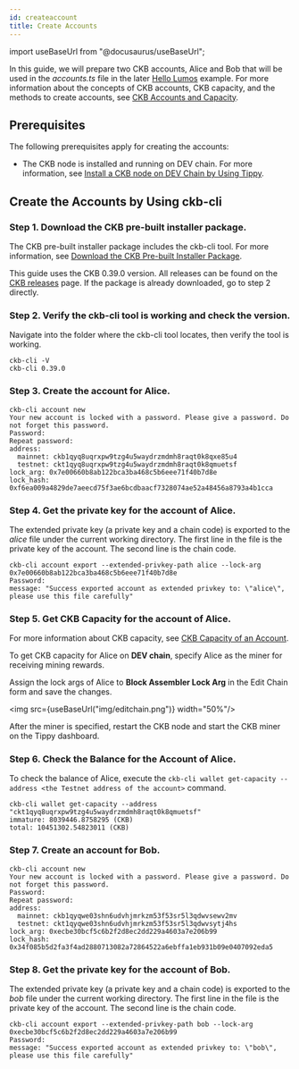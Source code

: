 ```yaml
---
id: createaccount
title: Create Accounts
---
```

import useBaseUrl from "@docusaurus/useBaseUrl";

In this guide, we will prepare two CKB accounts, Alice and Bob that will be used in the <var>accounts.ts</var> file in the later [Hello Lumos](../preparation/hellolumos) example. For more information about the concepts of CKB accounts, CKB capacity, and the methods to create accounts, see [CKB Accounts and Capacity](../reference/ckbaccount).

## Prerequisites 

The following prerequisites apply for creating the accounts:

- The CKB node is installed and running on DEV chain. For more information, see [Install a CKB node on DEV Chain by Using Tippy](../preparation/setupsystem#install-a-ckb-node-on-dev-chain-by-using-tippy). 

## Create the Accounts by Using ckb-cli

### Step 1. Download the CKB pre-built installer package.

The CKB pre-built installer package includes the ckb-cli tool. For more information, see [Download the CKB Pre-built Installer Package](../reference/ckbnode#step-1-download-the-ckb-pre-built-installer-package).

This guide uses the CKB 0.39.0 version. All releases can be found on the <a title="Download" href="https://github.com/nervosnetwork/ckb/releases"><i class="feather icon-download"></i>CKB releases</a> page. If the package is already downloaded, go to step 2 directly.

### Step 2. Verify the ckb-cli tool is working and check the version.

<p>Navigate into the folder where the ckb-cli tool locates, then verify the tool is working.</p>

```shell {1}
ckb-cli -V
ckb-cli 0.39.0
```

### Step 3. Create the account for Alice.

```shell {1}
ckb-cli account new
Your new account is locked with a password. Please give a password. Do not forget this password.
Password: 
Repeat password: 
address:
  mainnet: ckb1qyq8uqrxpw9tzg4u5waydrzmdmh8raqt0k8qxe85u4
  testnet: ckt1qyq8uqrxpw9tzg4u5waydrzmdmh8raqt0k8qmuetsf
lock_arg: 0x7e00660b8ab122bca3ba468c5b6eee71f40b7d8e
lock_hash: 0xf6ea009a4829de7aeecd75f3ae6bcdbaacf7328074ae52a48456a8793a4b1cca
```

### Step 4. Get the private key for the account of Alice.

The extended private key (a private key and a chain code) is exported to the <var>alice</var> file under the current working directory. The first line in the file is the private key of the account. The second line is the chain code.

```shell {1}
ckb-cli account export --extended-privkey-path alice --lock-arg 0x7e00660b8ab122bca3ba468c5b6eee71f40b7d8e
Password: 
message: "Success exported account as extended privkey to: \"alice\", please use this file carefully"
```

### Step 5. Get CKB Capacity for the account of Alice.

For more information about CKB capacity, see [CKB Capacity of an Account](../reference/ckbaccount#ckb-capacity-of-an-account).

To get CKB capacity for Alice on **DEV chain**, specify Alice as the miner for receiving mining rewards.

Assign the lock args of Alice to <b>Block Assembler Lock Arg</b> in the Edit Chain form and save the changes.

<img src={useBaseUrl("img/editchain.png")} width="50%"/>

 After the miner is specified, restart the CKB node and start the CKB miner on the Tippy dashboard.

### Step 6. Check the Balance for the Account of Alice.

To check the balance of Alice, execute the `ckb-cli wallet get-capacity --address <the Testnet address of the account>` command.

```shell {1}
ckb-cli wallet get-capacity --address "ckt1qyq8uqrxpw9tzg4u5waydrzmdmh8raqt0k8qmuetsf"
immature: 8039446.8758295 (CKB)
total: 10451302.54823011 (CKB)
```

### Step 7. Create an account for Bob.

```shell {1}
ckb-cli account new
Your new account is locked with a password. Please give a password. Do not forget this password.
Password: 
Repeat password: 
address:
  mainnet: ckb1qyqwe03shn6udvhjmrkzm53f53sr5l3qdwvsewv2mv
  testnet: ckt1qyqwe03shn6udvhjmrkzm53f53sr5l3qdwvsytj4hs
lock_arg: 0xecbe30bcf5c6b2f2d8ec2dd229a4603a7e206b99
lock_hash: 0x34f085b5d2fa3f4ad2880713082a72864522a6ebffa1eb931b09e0407092eda5
```

### Step 8. Get the private key for the account of Bob.

The extended private key (a private key and a chain code) is exported to the <var>bob</var> file under the current working directory. The first line in the file is the private key of the account. The second line is the chain code.

```shell {1}
ckb-cli account export --extended-privkey-path bob --lock-arg 0xecbe30bcf5c6b2f2d8ec2dd229a4603a7e206b99
Password: 
message: "Success exported account as extended privkey to: \"bob\", please use this file carefully"
```
